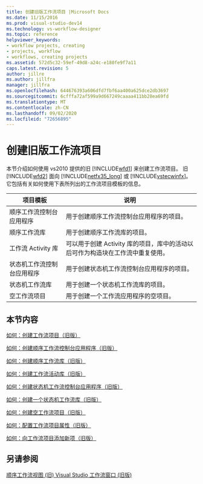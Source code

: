 ```yaml
---
title: 创建旧版工作流项目 |Microsoft Docs
ms.date: 11/15/2016
ms.prod: visual-studio-dev14
ms.technology: vs-workflow-designer
ms.topic: reference
helpviewer_keywords:
- workflow projects, creating
- projects, workflow
- workflows, creating projects
ms.assetid: 572d5c32-59ef-49d8-a24c-e180fe9f7a11
caps.latest.revision: 5
author: jillre
ms.author: jillfra
manager: jillfra
ms.openlocfilehash: 644676393a606dfd7fbf6aa400a625dce2db3697
ms.sourcegitcommit: 6cfffa72af599a9d667249caaaa411bb28ea69fd
ms.translationtype: MT
ms.contentlocale: zh-CN
ms.lasthandoff: 09/02/2020
ms.locfileid: "72656895"
---
```

# <a name="creating-legacy-workflow-projects"></a>创建旧版工作流项目
本节介绍如何使用 vs2010 提供的旧 [!INCLUDE[wfd1](../includes/wfd1-md.md)] 来创建工作流项目。 旧 [!INCLUDE[wfd2](../includes/wfd2-md.md)] 面向 [!INCLUDE[netfx35_long](../includes/netfx35-long-md.md)] 或 [!INCLUDE[vstecwinfx](../includes/vstecwinfx-md.md)]。 它包括有关如何使用下表所列出的工作流项目模板的信息。

|项目模板|说明|
|----------------------|-----------------|
|顺序工作流控制台应用程序|用于创建顺序工作流控制台应用程序的项目。|
|顺序工作流库|用于创建顺序工作流库的项目。|
|工作流 Activity 库|可以用于创建 Activity 库的项目，库中的活动以后可作为构造块在工作流中重复使用。|
|状态机工作流控制台应用程序|用于创建状态机工作流控制台应用程序的项目。|
|状态机工作流库|用于创建一个状态机工作流库的项目。|
|空工作流项目|用于创建一个工作流应用程序的空项目。|

## <a name="in-this-section"></a>本节内容
 [如何：创建工作流项目（旧版）](../workflow-designer/how-to-create-workflow-projects-legacy.md)

 [如何：创建顺序工作流控制台应用程序（旧版）](../workflow-designer/how-to-create-sequential-workflow-console-applications-legacy.md)

 [如何：创建顺序工作流库（旧版）](../workflow-designer/how-to-create-a-sequential-workflow-library-legacy.md)

 [如何：创建工作流活动库（旧版）](../workflow-designer/how-to-create-a-workflow-activity-library-legacy.md)

 [如何：创建状态机工作流控制台应用程序（旧版）](../workflow-designer/how-to-create-state-machine-workflow-console-applications-legacy.md)

 [如何：创建一个状态机工作流库（旧版）](../workflow-designer/how-to-create-a-state-machine-workflow-library-legacy.md)

 [如何：创建空工作流项目（旧版）](../workflow-designer/how-to-create-an-empty-workflow-project-legacy.md)

 [如何：配置工作流项目属性（旧版）](../workflow-designer/how-to-configure-workflow-project-properties-legacy.md)

 [如何：向工作流项目添加新项（旧版）](../workflow-designer/how-to-add-a-new-item-to-a-workflow-project-legacy.md)

## <a name="see-also"></a>另请参阅
 [顺序工作流视图 (旧) ](../workflow-designer/sequential-workflow-views-legacy.md) [Visual Studio 工作流窗口 (旧版) ](../workflow-designer/visual-studio-workflow-windows-legacy.md)